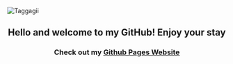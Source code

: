 <div align = "center">
  <p align="left"> <img src="https://komarev.com/ghpvc/?username=Taggagii&label=Profile%20views&color=0e75b6&style=flat" alt="Taggagii" /> </p>
  
  <h2>Hello and welcome to my GitHub! Enjoy your stay</h2>
  <h3>Check out my <a href = "https://taggagii.github.io/" target = "_blank">Github Pages Website</a><h3>

   <!-- 
<p align="left">
   <a href="https://taggagii.github.io/">
  <img width="49.5%" src="https://github-readme-stats.vercel.app/api?username=Taggagii&show_icons=true&theme=gruvbox&hide_border=true" />
    <img width="49.5%" src="https://github-readme-streak-stats.herokuapp.com/?user=Taggagii&theme=gruvbox&hide_border=true" />
  </a> 
</p>
<be>
-->

<!-- put these ^ back in when you start pushing code again -->

<!-- [![Taggagii's Activity Graph](https://activity-graph.herokuapp.com/graph?username=Taggagii&theme=gruvbox&bg_color=282828&hide_border=true&line=d1a01f&point=c58545)](https://taggagii.github.io) -->
